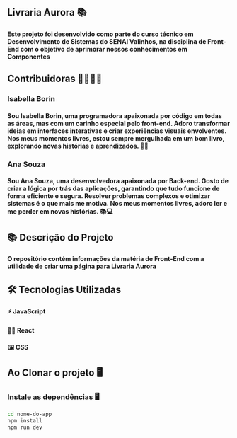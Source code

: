 ## Livraria Aurora 📚

#### Este projeto foi desenvolvido como parte do curso técnico em Desenvolvimento de Sistemas do SENAI Valinhos, na disciplina de Front-End com o objetivo de aprimorar nossos conhecimentos em Componentes

## Contribuidoras 👩‍💻👩‍💻

### Isabella Borin

#### Sou Isabella Borin, uma programadora apaixonada por código em todas as áreas, mas com um carinho especial pelo front-end. Adoro transformar ideias em interfaces interativas e criar experiências visuais envolventes. Nos meus momentos livres, estou sempre mergulhada em um bom livro, explorando novas histórias e aprendizados. 🚀📖

### Ana Souza

#### Sou Ana Souza, uma desenvolvedora apaixonada por Back-end. Gosto de criar a lógica por trás das aplicações, garantindo que tudo funcione de forma eficiente e segura. Resolver problemas complexos e otimizar sistemas é o que mais me motiva. Nos meus momentos livres, adoro ler e me perder em novas histórias. 📚💻

## 📚 Descrição do Projeto

#### O repositório contém informações da matéria de Front-End com a utilidade de criar uma página para Livraria Aurora

## 🛠 Tecnologias Utilizadas

#### ⚡ JavaScript
#### 👩‍💻 React 
#### 🖼 CSS

## Ao Clonar o projeto 🖥

### Instale as dependências 🖥️

```bash
cd nome-do-app
npm install
npm run dev
```
